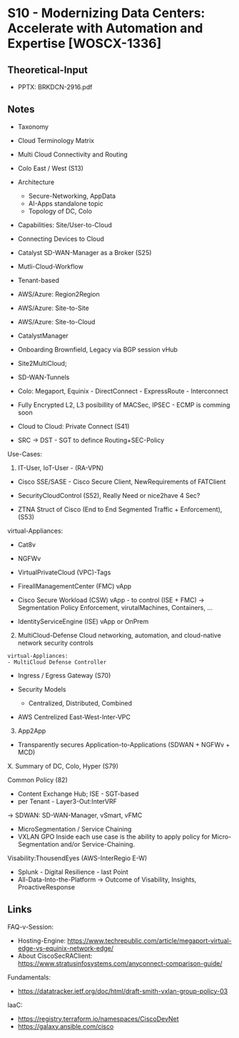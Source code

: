 # S10 - Modernizing Data Centers: Accelerate with Automation and Expertise [WOSCX-1336]

## Theoretical-Input

  - PPTX: BRKDCN-2916.pdf

## Notes

 - Taxonomy
 - Cloud Terminology Matrix

 - Multi Cloud Connectivity and Routing
  - Colo East / West (S13)

 - Architecture
   - Secure-Networking, AppData
   - AI-Apps standalone topic
   - Topology of DC, Colo
  
  - Capabilities: Site/User-to-Cloud
  
  - Connecting Devices to Cloud
   - Catalyst SD-WAN-Manager as a Broker (S25)
  
  - Mutli-Cloud-Workflow
   - Tenant-based
   - AWS/Azure: Region2Region
   - AWS/Azure: Site-to-Site
   - AWS/Azure: Site-to-Cloud

  - CatalystManager
   - Onboarding Brownfield, Legacy via BGP session vHub

  - Site2MultiCloud; 
   - SD-WAN-Tunnels
   - Colo: Megaport, Equinix
    - DirectConnect
    - ExpressRoute
    - Interconnect

   - Fully Encrypted L2, L3 posibillity of MACSec, IPSEC
    - ECMP is comming soon
  
 - Cloud to Cloud: Private Connect (S41)
 - SRC -> DST - SGT to defince Routing+SEC-Policy

Use-Cases:
  1. IT-User, IoT-User - (RA-VPN}
  - Cisco SSE/SASE - Cisco Secure Client, NewRequirements of FATClient

 - SecurityCloudControl (S52), Really Need or nice2have 4 Sec?
 - ZTNA Struct of Cisco (End to End Segmented Traffic + Enforcement), (S53)

  virtual-Appliances:
  - Cat8v
  - NGFWv

  - VirtualPrivateCloud (VPC)-Tags
  - FireallManagementCenter (FMC) vApp
  - Cisco Secure Workload (CSW) vApp - to control (ISE + FMC)
    -> Segmentation Policy Enforcement, virutalMachines, Containers, ...
  - IdentityServiceEngine (ISE) vApp or OnPrem

  2. MultiCloud-Defense
  Cloud networking, automation, and cloud-native network security controls

    virtual-Appliances:
    - MultiCloud Defense Controller
  
  - Ingress / Egress Gateway (S70)
  - Security Models
    - Centralized, Distributed, Combined

 - AWS Centrelized East-West-Inter-VPC
 
 3. App2App
 - Transparently secures Application-to-Applications (SDWAN + NGFWv + MCD)

 X. Summary of DC, Colo, Hyper (S79)
 
  Common Policy (82)
  - Content Exchange Hub; ISE - SGT-based
   - per Tenant - Layer3-Out:InterVRF

 -> SDWAN: SD-WAN-Manager, vSmart, vFMC
  - MicroSegmentation / Service Chaining
  - VXLAN GPO
Inside each use case is the ability to apply policy for Micro-Segmentation
and/or Service-Chaining.

 Visability:ThousendEyes (AWS-InterRegio E-W)

 - Splunk - Digital Resilience - last Point 
  - All-Data-Into-the-Platform 
  -> Outcome of Visability, Insights, ProactiveResponse

## Links
 FAQ-v-Session:
 - Hosting-Engine: https://www.techrepublic.com/article/megaport-virtual-edge-vs-equinix-network-edge/
 - About CiscoSecRAClient: https://www.stratusinfosystems.com/anyconnect-comparison-guide/

 Fundamentals:
 - https://datatracker.ietf.org/doc/html/draft-smith-vxlan-group-policy-03

 IaaC:
 - https://registry.terraform.io/namespaces/CiscoDevNet
 - https://galaxy.ansible.com/cisco